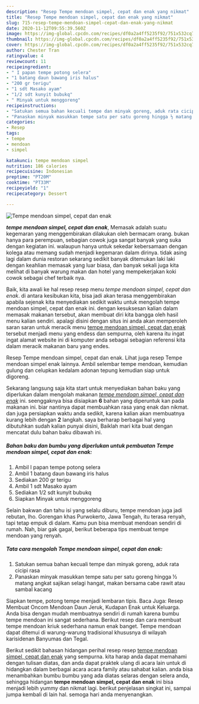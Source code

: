 ```yaml
---
description: "Resep Tempe mendoan simpel, cepat dan enak yang nikmat"
title: "Resep Tempe mendoan simpel, cepat dan enak yang nikmat"
slug: 715-resep-tempe-mendoan-simpel-cepat-dan-enak-yang-nikmat
date: 2020-11-12T09:55:39.560Z
image: https://img-global.cpcdn.com/recipes/df0a2a4ff5235f92/751x532cq70/tempe-mendoan-simpel-cepat-dan-enak-foto-resep-utama.jpg
thumbnail: https://img-global.cpcdn.com/recipes/df0a2a4ff5235f92/751x532cq70/tempe-mendoan-simpel-cepat-dan-enak-foto-resep-utama.jpg
cover: https://img-global.cpcdn.com/recipes/df0a2a4ff5235f92/751x532cq70/tempe-mendoan-simpel-cepat-dan-enak-foto-resep-utama.jpg
author: Chester Tran
ratingvalue: 4
reviewcount: 11
recipeingredient:
- " I papan tempe potong selera"
- "1 batang daun bawang iris halus"
- "200 gr terigu"
- "1 sdt Masako ayam"
- "1/2 sdt kunyit bubukq"
- " Minyak untuk menggoreng"
recipeinstructions:
- "Satukan semua bahan kecuali tempe dan minyak goreng, aduk rata cicipi rasa"
- "Panaskan minyak masukkan tempe satu per satu goreng hingga ½ matang angkat sajikan selagi hangat, makan bersama cabe rawit atau sambal kacang"
categories:
- Resep
tags:
- tempe
- mendoan
- simpel

katakunci: tempe mendoan simpel 
nutrition: 186 calories
recipecuisine: Indonesian
preptime: "PT20M"
cooktime: "PT33M"
recipeyield: "1"
recipecategory: Dessert

---
```



![Tempe mendoan simpel, cepat dan enak](https://img-global.cpcdn.com/recipes/df0a2a4ff5235f92/751x532cq70/tempe-mendoan-simpel-cepat-dan-enak-foto-resep-utama.jpg)

<b><i>tempe mendoan simpel, cepat dan enak</i></b>, Memasak adalah suatu kegemaran yang menggembirakan dilakukan oleh bermacam orang. bukan hanya para perempuan, sebagian cowok juga sangat banyak yang suka dengan kegiatan ini. walaupun hanya untuk sekedar kebersamaan dengan kolega atau memang sudah menjadi kegemaran dalam dirinya. tidak asing lagi dalam dunia restoran sekarang sedikit banyak ditemukan laki laki dengan keahlian memasak yang luar biasa, dan banyak sekali juga kita melihat di banyak warung makan dan hotel yang mempekerjakan koki cowok sebagai chef terbaik nya.

Baik, kita awali ke hal resep resep menu <i>tempe mendoan simpel, cepat dan enak</i>. di antara kesibukan kita, bisa jadi akan terasa menggembirakan apabila sejenak kita menyediakan sedikit waktu untuk mengolah tempe mendoan simpel, cepat dan enak ini. dengan kesuksesan kalian dalam memasak makanan tersebut, akan membuat diri kita bangga oleh hasil menu kalian sendiri. apalagi disini dengan situs ini anda akan memperoleh saran saran untuk meracik menu <u>tempe mendoan simpel, cepat dan enak</u> tersebut menjadi menu yang endess dan sempurna, oleh karena itu ingat ingat alamat website ini di komputer anda sebagai sebagian referensi kita dalam meracik makanan baru yang endes.

Resep Tempe mendoan simpel, cepat dan enak. Lihat juga resep Tempe mendoan simpel enak lainnya. Ambil selembar tempe mendoan, kemudian gulung dan celupkan kedalam adonan tepung kemudian siap untuk digoreng.


Sekarang langsung saja kita start untuk menyediakan bahan baku yang diperlukan dalam mengolah makanan <u><i>tempe mendoan simpel, cepat dan enak</i></u> ini. seenggaknya bisa disiapkan <b>6</b> bahan yang diperuntuk kan pada makanan ini. biar nantinya dapat membuahkan rasa yang enak dan nikmat. dan juga persiapkan waktu anda sedikit, karena kalian akan membuatnya kurang lebih dengan <b>2</b> langkah. saya berharap berbagai hal yang dibutuhkan sudah kalian punyai disini, Baiklah mari kita buat dengan mencatat dulu bahan baku dibawah ini.

<!--inarticleads1-->

##### Bahan baku dan bumbu yang diperlukan untuk pembuatan Tempe mendoan simpel, cepat dan enak:

1. Ambil  I papan tempe potong selera
1. Ambil 1 batang daun bawang iris halus
1. Sediakan 200 gr terigu
1. Ambil 1 sdt Masako ayam
1. Sediakan 1/2 sdt kunyit bubukq
1. Siapkan  Minyak untuk menggoreng


Selain bakwan dan tahu isi yang selalu diburu, tempe mendoan juga jadi rebutan, lho. Gorengan khas Purwokerto, Jawa Tengah, itu terasa renyah, tapi tetap empuk di dalam. Kamu pun bisa membuat mendoan sendiri di rumah. Nah, biar gak gagal, berikut beberapa tips membuat tempe mendoan yang renyah. 

<!--inarticleads2-->

##### Tata cara mengolah Tempe mendoan simpel, cepat dan enak:

1. Satukan semua bahan kecuali tempe dan minyak goreng, aduk rata cicipi rasa
1. Panaskan minyak masukkan tempe satu per satu goreng hingga ½ matang angkat sajikan selagi hangat, makan bersama cabe rawit atau sambal kacang


Siapkan tempe, potong tempe menjadi lembaran tipis. Baca Juga: Resep Membuat Oncom Mendoan Daun Jeruk, Kudapan Enak untuk Keluarga. Anda bisa dengan mudah membuatnya sendiri di rumah karena bumbu tempe mendoan ini sangat sederhana. Berikut resep dan cara membuat tempe mendoan kriuk sederhana namun enak banget. Tempe mendoan dapat ditemui di warung-warung tradisional khususnya di wilayah karisidenan Banyumas dan Tegal. 

Berikut sedikit bahasan hidangan perihal resep resep <u>tempe mendoan simpel, cepat dan enak</u> yang sempurna. kita harap anda dapat memahami dengan tulisan diatas, dan anda dapat praktek ulang di acara lain untuk di hidangkan dalam berbagai acara acara family atau sahabat kalian. anda bisa menambahkan bumbu bumbu yang ada diatas selaras dengan selera anda, sehingga hidangan <b>tempe mendoan simpel, cepat dan enak</b> ini bisa menjadi lebih yummy dan nikmat lagi. berikut penjelasan singkat ini, sampai jumpa kembali di lain hal. semoga hari anda menyenangkan.
